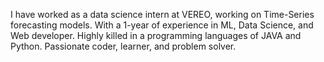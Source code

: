 I have worked as a data science intern at VEREO, working on Time-Series forecasting models. With a 1-year of experience in ML, Data Science, and Web developer.
Highly killed in a programming languages of JAVA and Python.
Passionate coder, learner, and problem solver.
